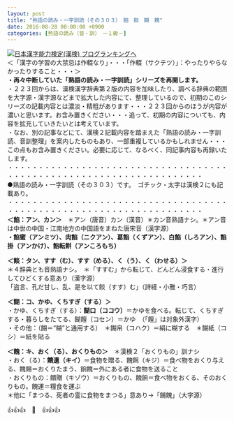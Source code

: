 ```yaml
---
layout: post
title: "熟語の読み・一字訓読（その３０３）　餡　餤　餬　餽"
date: 2016-08-28 00:00:00 +0900
categories: [熟語の読み（音・訓）　ー１級－]
---
```


[![](/syuusyuu9701/assets/images/熟語の読み・一字訓読（その３０３）-餡-餤-餬-餽-br_c_3028_1.gif)](http://blog.with2.net/link.php?1659096:3028 "日本漢字能力検定(漢検) ブログランキングへ")[日本漢字能力検定(漢検) ブログランキングへ](http://blog.with2.net/link.php?1659096:3028)  
＜「漢字の学習の大禁忌は作輟なり」・・・「作輟（サクテツ）」：やったりやらなかったりすること・・・＞  
**・再々中断していた「熟語の読み・一字訓読」シリーズを再開します。**  
・２２３回からは、漢検漢字辞典第２版の内容を加味したり、調べる辞典の範囲を大字源・漢字源などまで拡大した内容にて、整理しているので、初期のこのシリーズの記載内容とは濃淡・精粗があります・・・２２３回からのほうが内容が濃いと思います。お含み置きください・・・追って、初期の内容についても、内容を拡充していきたいとは考えています。  
・なお、別の記事などにて、漢検２記載内容を踏まえた「熟語の読み・一字訓読、音訓整理」を案内したものもあり、一部重複しているかもしれません・・・この点もお含み置きください。必要に応じて、なるべく、同記事内容も再録いたします。  
・・・・・・・・・・・・・・・・・・・・・・・・・・・・・・・・・・・・・・・・・・・・・・・・・・・・・・・・・・・・・・・・・・・・  
●熟語の読み・一字訓読（その３０３）です。　ゴチック・太字は漢検２にも記載あり。　  
・・・・・・・・・・・・・・・・・・・・・・・・・・・・・・・・・・・・・・・・・・・・・・・・・・・・・・・・・・・・・・・・・・・・  
**＜餡：アン、カン＞**　＊アン（唐音）カン（漢音）＊カン音熟語ナシ。＊アン音は中世の中国・江南地方の中国語をまねた唐宋音（漢字源）　  
**・餡蜜（アンミツ）、肉餡（ニクアン）、葛餡（くずアン）、白餡（しろアン）、餡掛（アンかけ）、餡転餅（アンころもち）**  
  
**＜餤：タン、すす（む）、すす（める）、く（う）、く（わせる）＞**  
＊４辞典とも音熟語ナシ。　＊「すすむ」から転じて、どんどん浸食する・進行してひどくする意あり（漢字源）  
「盗言、孔だ甘し、乱、是を以て餤（すす）む」（詩経・小雅・巧言）  
  
**＜餬：コ、かゆ、くちすぎ（する）＞**　  
・かゆ、くちすぎ（する）：**餬口（ココウ）**＝かゆを食べる。転じて、くちすぎする・暮らしをたてる、餬饘（コセン）＝かゆ　（「饘」は対象外漢字）  
・その他：（餬＝“糊”と通用する）　＊餬帛（コハク）＝絹に糊する　＊餬紙（コシ）＝紙を貼る  
  
**＜餽：キ、おく（る）、おくりもの＞**　＊漢検２「おくりもの」訓ナシ  
・おく（る）：**饋遺（キイ）**＝食物を贈る、餽餌（キジ）＝食べ物をおくり与える、餽賜＝おくりたまう、餉餽＝外にある者に食物を送ること  
・おくりもの：饋贈（キゾウ）＝おくりもの、餽餉＝食べ物をおくる、そのおくりもの。餽運＝糧食を運ぶ  
＊他に「まつる、死者の霊に食物をまつる」意あり→「餔餽」（大字源）  
  
👍👍👍　🐒　👍👍👍  